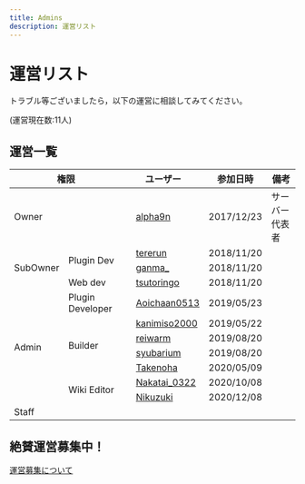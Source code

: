 ```yaml
---
title: Admins
description: 運営リスト
---
```


# 運営リスト
トラブル等ございましたら，以下の運営に相談してみてください。

(運営現在数:11人)

## 運営一覧

<table style="table-layout: fixed;">
	<thead>
		<tr>
			<th colspan="2">権限</th><th colspan="2">ユーザー</th><th>参加日時</th><th>備考</th>
		</tr>
	</thead>
	<tbody>
		<tr>
			<td colspan="2">Owner</td>
			<td><mc-avatar user="a1f8207cdbaa426d92a438c6d0f3c570" /></td>
			<td><a href="./alphakun.html">alpha9n</a></td>
			<td>2017/12/23</td>
			<td>サーバー代表者</td>
		</tr>
		<tr>
			<td rowspan="3">SubOwner</td>
			<td rowspan="2">Plugin Dev</td>
			<td><mc-avatar user="81e123bc72964a59a7ee3aabdedf2d91" /></td>
			<td><a href="./tererun.html">tererun</a></td>
			<td>2018/11/20</td>
			<td></td>
		</tr>
		<tr>
			<td><mc-avatar user="182227c46dec4576b9bff38b9bf833ec" /></td>
			<td><a href="./ganma_.html">ganma_</a></td>
			<td>2018/11/20</td>
			<td></td>
		</tr>
		<tr>
			<td rowspan="1">Web dev</td>
			<td><mc-avatar user="d3ff5f70c4fb42b581e12497c177ef16" /></td>
			<td><a href="./tsutoringo.html">tsutoringo</a></td>
			<td>2018/11/20</td>
			<td></td>
		</tr>
		<tr>
			<td rowspan="7">Admin</td>
			<td rowspan="1">Plugin Developer</td>
			<td><mc-avatar user="e2b3476a8e034ee9a9c4e0bf61641c55" /></td>
			<td><a href="./Aoichaan0513.html">Aoichaan0513</a></td>
			<td>2019/05/23</td>
			<td></td>
		</tr>
		<tr>
			<td rowspan="4">Builder</td>
			<td><mc-avatar user="77f5566a44f8436c8237771c505fa9f2" /></td>
			<td><a href="./kanimiso2000.html">kanimiso2000</a></td>
			<td>2019/05/22</td>
			<td></td>
		</tr>
		<tr>
			<td><mc-avatar user="0c12094a3d5341f091b34c1866d66151" /></td>
			<td><a href="./reiwarm.html">reiwarm</a></td>
			<td>2019/08/20</td>
			<td></td>
		</tr>
		<tr>
			<td><mc-avatar user="3d69d517b66e449188f414f5031e62b8" /></td>
			<td><a href="./syubarium.html">syubarium</a></td>
			<td>2019/08/20</td>
			<td></td>
		</tr>
		<tr>
			<td><mc-avatar user="0d0873eb4f0f4df9b75eaaf96cb7a66c" /></td>
			<td><a href="./reiwarm.html">Takenoha</a></td>
			<td>2020/05/09</td>
			<td></td>
		</tr>
		<tr>
			<td rowspan="2">Wiki Editor</td>
			<td><mc-avatar user="d297f52003024e5d944fd78edc82891a" /></td>
			<td><a href="./Nakatai_0322.html">Nakatai_0322</a></td>
			<td>2020/10/08</td>
			<td></td>
		</tr>
		<tr>
			<td><mc-avatar user="ea340bb4e5944837859815fe77c6cf30" /></td>
			<td><a href="./Nikuzuki.html">Nikuzuki</a></td>
			<td>2020/12/08</td>
			<td></td>
		</tr>
		<tr>
			<td rowspan="0">Staff</td>
		</tr>
	</tbody>
</table>

## 絶賛運営募集中！
[運営募集について](/recruit-info)